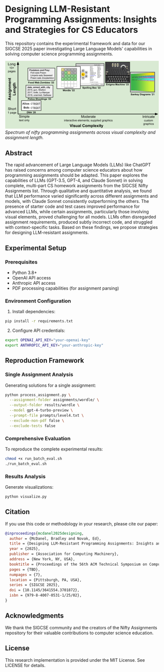 # Designing LLM-Resistant Programming Assignments: Insights and Strategies for CS Educators

This repository contains the experimental framework and data for our SIGCSE 2025 paper investigating Large Language Models' capabilities in solving computer science programming assignments.

[![Assignment Analysis](figures/assignments.png)](figures/assignments.png)
*Spectrum of nifty programming assignments across visual complexity and assignment length.*

## Abstract

The rapid advancement of Large Language Models (LLMs) like ChatGPT has raised concerns among computer science educators about how programming assignments should be adapted. This paper explores the capabilities of LLMs (GPT-3.5, GPT-4, and Claude Sonnet) in solving complete, multi-part CS homework assignments from the SIGCSE Nifty Assignments list. Through qualitative and quantitative analysis, we found that LLM performance varied significantly across different assignments and models, with Claude Sonnet consistently outperforming the others. The presence of starter code and test cases improved performance for advanced LLMs, while certain assignments, particularly those involving visual elements, proved challenging for all models. LLMs often disregarded assignment requirements, produced subtly incorrect code, and struggled with context-specific tasks. Based on these findings, we propose strategies for designing LLM-resistant assignments.

## Experimental Setup

### Prerequisites

- Python 3.8+
- OpenAI API access
- Anthropic API access
- PDF processing capabilities (for assignment parsing)

### Environment Configuration

1. Install dependencies:
```bash
pip install -r requirements.txt
```

2. Configure API credentials:
```bash
export OPENAI_API_KEY="your-openai-key"
export ANTHROPIC_API_KEY="your-anthropic-key"
```

## Reproduction Framework

### Single Assignment Analysis

Generating solutions for a single assignment:

```bash
python process_assignment.py \
  --assignment-folder assignments/wordle/ \
  --output-folder results/wordle \
  --model gpt-4-turbo-preview \
  --prompt-file prompts/level4.txt \
  --exclude-non-pdf false \
  --exclude-tests false
```

### Comprehensive Evaluation

To reproduce the complete experimental results:

```bash
chmod +x run_batch_eval.sh
./run_batch_eval.sh
```

### Results Analysis

Generate visualizations:

```bash
python visualize.py
```

## Citation

If you use this code or methodology in your research, please cite our paper:

```bibtex
@inproceedings{mcdanel2025designing,
  author = {McDanel, Bradley and Novak, Ed},
  title = {Designing LLM-Resistant Programming Assignments: Insights and Strategies for CS Educators},
  year = {2025},
  publisher = {Association for Computing Machinery},
  address = {New York, NY, USA},
  booktitle = {Proceedings of the 56th ACM Technical Symposium on Computer Science Education V. 1},
  pages = {TBD},
  numpages = {7},
  location = {Pittsburgh, PA, USA},
  series = {SIGCSE 2025},
  doi = {10.1145/3641554.3701872},
  isbn = {979-8-4007-0531-1/25/02},
}
```

## Acknowledgments

We thank the SIGCSE community and the creators of the Nifty Assignments repository for their valuable contributions to computer science education.

## License

This research implementation is provided under the MIT License. See LICENSE for details.
